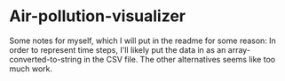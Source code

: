# Air-pollution-visualizer

Some notes for myself, which I will put in the readme for some reason:
In order to represent time steps, I'll likely put the data in as an array-converted-to-string in the CSV file. The other alternatives seems like too much work. 

